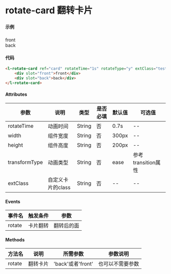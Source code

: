 # rotate-card 翻转卡片

### 

#### 示例
###
<l-rotate-card ref="card" rotateTime="1s" rotateType="y" extClass="test" width="200px">
<div slot="front">front</div>
<div slot="back">back</div>
</l-rotate-card>

#### 代码
```html
<l-rotate-card ref="card" rotateTime="1s" rotateType="y" extClass="test" width="200px">
    <div slot="front">front</div>
    <div slot="back">back</div>
</l-rotate-card>
```

#### Attributes
| 参数 | 说明 | 类型 | 是否必填 | 默认值 | 可选值 |
| ---  | --- | ---  | ---      | ---   | ---   |
| rotateTime | 动画时间 | String | 否 | 0.7s | -- |
| width | 组件宽度 | String | 否 | 300px | -- |
| height | 组件高度 | String | 否 | 200px | -- |
| transformType | 动画类型 | String | 否 | ease | 参考transition属性 |
| extClass | 自定义卡片的class | String | 否 | -- | -- |


#### Events
| 事件名 | 触发条件 | 参数 |
|  ---  | ---  | ---  | 
| rotate | 卡片翻转 | 翻转后的面 |


#### Methods
| 方法名 | 说明 | 所需参数 | 参数说明 |
|  ---  | ---  | ---  | --- |
| rotate | 翻转卡片 | 'back'或者'front'  | 也可以不需要参数 |
